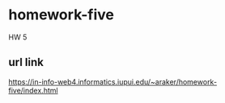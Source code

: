 # homework-five
HW 5

## url link
https://in-info-web4.informatics.iupui.edu/~araker/homework-five/index.html
